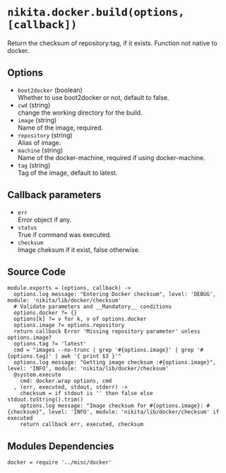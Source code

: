 
# `nikita.docker.build(options, [callback])`

Return the checksum of repository:tag, if it exists. Function not native to docker.

## Options

*   `boot2docker` (boolean)   
    Whether to use boot2docker or not, default to false.   
*   `cwd` (string)   
    change the working directory for the build.   
*   `image` (string)   
    Name of the image, required.   
*   `repository` (string)   
    Alias of image.   
*   `machine` (string)   
    Name of the docker-machine, required if using docker-machine.   
*   `tag` (string)   
    Tag of the image, default to latest.   

## Callback parameters

*   `err`   
    Error object if any.   
*   `status`   
    True if command was executed.   
*   `checksum`   
    Image cheksum if it exist, false otherwise.   

## Source Code

    module.exports = (options, callback) ->
      options.log message: "Entering Docker checksum", level: 'DEBUG', module: 'nikita/lib/docker/checksum'
      # Validate parameters and __Mandatory__ conditions
      options.docker ?= {}
      options[k] ?= v for k, v of options.docker
      options.image ?= options.repository
      return callback Error 'Missing repository parameter' unless options.image?
      options.tag ?= 'latest'
      cmd = "images --no-trunc | grep '#{options.image}' | grep '#{options.tag}' | awk '{ print $3 }'"
      options.log message: "Getting image checksum :#{options.image}", level: 'INFO', module: 'nikita/lib/docker/checksum'
      @system.execute
        cmd: docker.wrap options, cmd
      , (err, executed, stdout, stderr) ->
        checksum = if stdout is '' then false else stdout.toString().trim()
        options.log message: "Image checksum for #{options.image}: #{checksum}", level: 'INFO', module: 'nikita/lib/docker/checksum' if executed
        return callback err, executed, checksum


## Modules Dependencies

    docker = require '../misc/docker'
